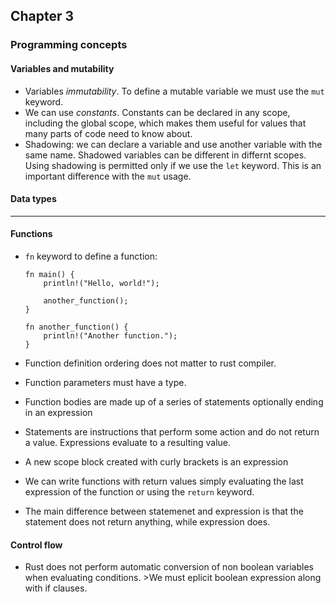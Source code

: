 ## Chapter 3

### Programming concepts

#### Variables and mutability

- Variables _immutability_. To define a mutable variable we must use the `mut` keyword.
- We can use _constants_. Constants can be declared in any scope, including the global scope, which makes them useful for values that many parts of code need to know about.
- Shadowing: we can declare a variable and use another variable with the same name. Shadowed variables can be different in differnt scopes. Using shadowing is permitted only if we use the `let` keyword. This is an important difference with the `mut` usage.

#### Data types

---

#### Functions

- `fn` keyword to define a function:

  ```
  fn main() {
      println!("Hello, world!");

      another_function();
  }

  fn another_function() {
      println!("Another function.");
  }
  ```

- Function definition ordering does not matter to rust compiler.
- Function parameters must have a type.
- Function bodies are made up of a series of statements optionally ending in an expression
- Statements are instructions that perform some action and do not return a value. Expressions evaluate to a resulting value.
- A new scope block created with curly brackets is an expression
- We can write functions with return values simply evaluating the last expression of the function or using the `return` keyword.
- The main difference between statemenet and expression is that the statement does not return anything, while expression does.

#### Control flow

- Rust does not perform automatic conversion of non boolean variables when evaluating conditions. >We must eplicit boolean expression along with if clauses.
